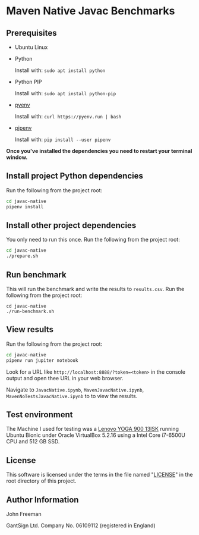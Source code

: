 # Maven Native Javac Benchmarks

## Prerequisites

* Ubuntu Linux

* Python

    Install with: `sudo apt install python`

* Python PIP

    Install with: `sudo apt install python-pip`

* [pyenv](https://github.com/pyenv/pyenv)

    Install with: `curl https://pyenv.run | bash`

* [pipenv](https://github.com/pypa/pipenv)

    Install with: `pip install --user pipenv`

**Once you've installed the dependencies you need to restart your terminal window.**

## Install project Python dependencies

Run the following from the project root:

```bash
cd javac-native
pipenv install
```

## Install other project dependencies

You only need to run this once. Run the following from the project root:

```bash
cd javac-native
./prepare.sh
```

## Run benchmark

This will run the benchmark and write the results to `results.csv`. Run the
following from the project root:

```
cd javac-native
./run-benchmark.sh
```

## View results

Run the following from the project root:

```bash
cd javac-native
pipenv run jupiter notebook
```

Look for a URL like `http://localhost:8888/?token=<token>` in the console output
and open thee URL in your web browser.

Navigate to `JavacNative.ipynb`, `MavenJavacNative.ipynb`,
`MavenNoTestsJavacNative.ipynb` to to view the results.

## Test environment

The Machine I used for testing was a
[Lenovo YOGA 900 13ISK](https://www.notebookcheck.net/Lenovo-Yoga-900-13ISK-Convertible-Review.154217.0.html)
running Ubuntu Bionic under Oracle VirtualBox 5.2.16 using a Intel Core i7-6500U
CPU and 512 GB SSD.

## License

This software is licensed under the terms in the file named "[LICENSE](LICENSE)"
in the root directory of this project.

## Author Information

John Freeman

GantSign Ltd.
Company No. 06109112 (registered in England)
